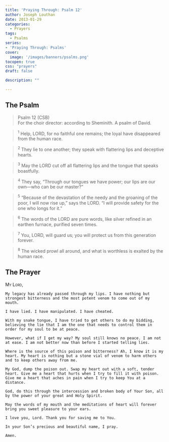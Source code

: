 ```yaml
---
title: 'Praying Through: Psalm 12'
author: Joseph Louthan
date: 2013-01-29
categories:
  - Prayers
tags:
  - Psalms
series:
- 'Praying Through: Psalms'
cover:
  image: '/images/banners/psalms.png'
tocopen: true
css: "prayers"
draft: false

description: ""

---
```

## The Psalm

>Psalm 12 (CSB)  
><sup></sup> For the choir director: according to Sheminith. A psalm of David. 

><sup>1</sup> Help, LORD, for no faithful one remains; the loyal have disappeared from the human race. 

><sup>2</sup> They lie to one another; they speak with flattering lips and deceptive hearts. 

><sup>3</sup> May the LORD cut off all flattering lips and the tongue that speaks boastfully. 

><sup>4</sup> They say, “Through our tongues we have power; our lips are our own—who can be our master?” 

><sup>5</sup> “Because of the devastation of the needy and the groaning of the poor, I will now rise up,” says the LORD. “I will provide safety for the one who longs for it.” 

><sup>6</sup> The words of the LORD are pure words, like silver refined in an earthen furnace, purified seven times. 

><sup>7</sup> You, LORD, will guard us; you will protect us from this generation forever. 

><sup>8</sup> The wicked prowl all around, and what is worthless is exalted by the human race.

## The Prayer

<div style="font-variant: small-caps;">
  My Lord,
</div>

```text
My legacy has already passed through my lips. I have nothing but strongest bitterness and the most potent venom to come out of my mouth.

I have lied. I have manipulated. I have cheated.

With my snake tongue, I have tried to get others to do my bidding, believing the lie that I am the one that needs to control them in order for my soul to be at peace.

However, what if I get my way? My soul still knows no peace. I am not at ease. I am not better now than before I started telling lies.

Where is the source of this poison and bitterness? Ah, I know it is my heart. My heart is nothing but a stone vial of venom to harm others and to keep others away from me.

My God, dump the poison out. Swap my heart out with a soft, tender heart. Give me a heart that hurts when I try to fill it with poison. Give me a heart that aches in pain when I try to keep You at a distance.

God, do this through the intercession and broken body of Your Son, all by the power of your great and Holy Spirit.

May the words of my mouth and the meditations of heart will forever bring you sweet pleasure to your ears.

I love you, Lord. Thank you for saving me to You.

In your Son’s precious and beautiful name, I pray.

Amen.
```
